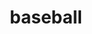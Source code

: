 ---
layout: activities
title: baseball
emoji: baseball
permalink: ⚾.html
image: assets/img/3moji/baseball.png
---